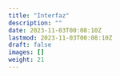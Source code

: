 ```yaml
---
title: "Interfaz"
description: ""
date: 2023-11-03T00:08:10Z
lastmod: 2023-11-03T00:08:10Z
draft: false
images: []
weight: 21
---
```


